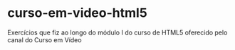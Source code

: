 # curso-em-video-html5
 Exercícios que fiz ao longo do módulo I do curso de HTML5 oferecido pelo canal do Curso em Vídeo
